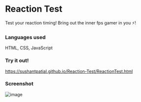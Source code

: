 # Reaction Test

Test your reaction timing! Bring out the inner fps gamer in you ⚡!

### Languages used
HTML, CSS, JavaScript

### Try it out!
https://sushantpatial.github.io/Reaction-Test/ReactionTest.html

### Screenshot
![image](https://user-images.githubusercontent.com/84243683/129453503-ea99c667-42c9-4491-9ed4-8124aadf3299.png)
